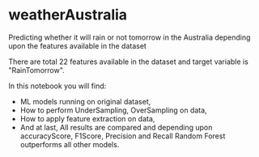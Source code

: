 # weatherAustralia
Predicting whether it will rain or not tomorrow in the Australia depending upon the features available in the dataset

There are total 22 features available in the dataset and target variable is "RainTomorrow".

In this notebook you will find:
- ML models running on original dataset, 
- How to perform UnderSampling, OverSampling on data, 
- How to apply feature extraction on data, 
- And at last, All results are compared and depending upon accuracyScore, F1Score, Precision and Recall Random Forest outperforms all other models.

